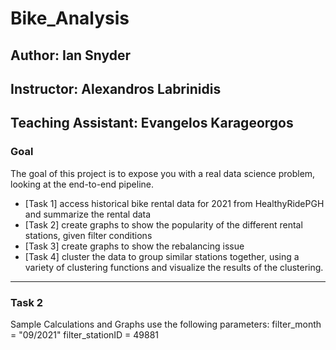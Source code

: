 # Bike_Analysis
## Author: Ian Snyder
## Instructor: Alexandros Labrinidis
## Teaching Assistant: Evangelos Karageorgos

### Goal
The goal of this project is to expose you with a real data science problem, looking at the end-to-end pipeline. 

* [Task 1] access historical bike rental data for 2021 from HealthyRidePGH and summarize the rental data  
* [Task 2] create graphs to show the popularity of the different rental stations, given filter conditions  
* [Task 3] create graphs to show the rebalancing issue  
* [Task 4] cluster the data to group similar stations together, using a variety of clustering functions and visualize the results of the clustering.

---
### Task 2 
Sample Calculations and Graphs use the following parameters:
filter_month = "09/2021"
filter_stationID = 49881

